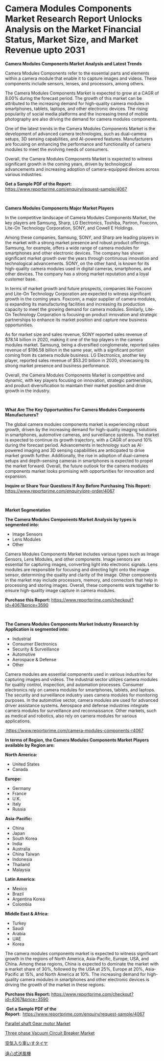 <p><h1>Camera Modules Components Market Research Report Unlocks Analysis on the Market Financial Status, Market Size, and Market Revenue upto 2031</h1></p><p><strong>Camera Modules Components Market Analysis and Latest Trends</strong></p>
<p><p>Camera Modules Components refer to the essential parts and elements within a camera module that enable it to capture images and videos. These components include sensors, lenses, and processors, among others.</p><p>The Camera Modules Components Market is expected to grow at a CAGR of 8.00% during the forecast period. The growth of this market can be attributed to the increasing demand for high-quality camera modules in smartphones, tablets, laptops, and other electronic devices. The rising popularity of social media platforms and the increasing trend of mobile photography are also driving the demand for camera modules components.</p><p>One of the latest trends in the Camera Modules Components Market is the development of advanced camera technologies, such as dual-camera setups, 3D sensing capabilities, and AI-powered features. Manufacturers are focusing on enhancing the performance and functionality of camera modules to meet the evolving needs of consumers.</p><p>Overall, the Camera Modules Components Market is expected to witness significant growth in the coming years, driven by technological advancements and increasing adoption of camera-equipped devices across various industries.</p></p>
<p><strong>Get a Sample PDF of the Report:&nbsp;</strong> <a href="https://www.reportprime.com/enquiry/request-sample/4067">https://www.reportprime.com/enquiry/request-sample/4067</a></p>
<p>&nbsp;</p>
<p><strong>Camera Modules Components Major Market Players</strong></p>
<p><p>In the competitive landscape of Camera Modules Components Market, the key players are Samsung, Sharp, LG Electronics, Toshiba, Partron, Foxconn, Lite-On Technology Corporation, SONY, and Cowell E Holdings. </p><p>Among these companies, Samsung, SONY, and Sharp are leading players in the market with a strong market presence and robust product offerings. Samsung, for example, offers a wide range of camera modules for smartphones and other electronic devices. The company has shown significant market growth over the years through continuous innovation and technological advancements. SONY, on the other hand, is known for its high-quality camera modules used in digital cameras, smartphones, and other devices. The company has a strong market reputation and a loyal customer base.</p><p>In terms of market growth and future prospects, companies like Foxconn and Lite-On Technology Corporation are expected to witness significant growth in the coming years. Foxconn, a major supplier of camera modules, is expanding its manufacturing facilities and increasing its production capacity to meet the growing demand for camera modules. Similarly, Lite-On Technology Corporation is focusing on product innovation and strategic partnerships to enhance its market position and capture new business opportunities.</p><p>As for market size and sales revenue, SONY reported sales revenue of $78.14 billion in 2020, making it one of the top players in the camera modules market. Samsung, being a diversified conglomerate, reported sales revenue of $196.58 billion in the same year, with a significant portion coming from its camera module business. LG Electronics, another key player, reported sales revenue of $53.20 billion in 2020, showcasing its strong market presence and business performance.</p><p>Overall, the Camera Modules Components Market is competitive and dynamic, with key players focusing on innovation, strategic partnerships, and product diversification to maintain their market position and drive growth in the industry.</p></p>
<p>&nbsp;</p>
<p><strong>What Are The Key Opportunities For Camera Modules Components Manufacturers?</strong></p>
<p><p>The global camera modules components market is experiencing robust growth, driven by the increasing demand for high-quality imaging solutions in smartphones, automotive cameras, and surveillance systems. The market is expected to continue its growth trajectory, with a CAGR of around 10% during the forecast period. Advancements in technology such as AI-powered imaging and 3D sensing capabilities are anticipated to drive market growth further. Additionally, the rise in adoption of dual-camera setups and depth-sensing cameras in smartphones is expected to propel the market forward. Overall, the future outlook for the camera modules components market looks promising with opportunities for innovation and expansion.</p></p>
<p><strong>Inquire or Share Your Questions If Any Before Purchasing This Report:</strong> <a href="https://www.reportprime.com/enquiry/pre-order/4067">https://www.reportprime.com/enquiry/pre-order/4067</a></p>
<p>&nbsp;</p>
<p><strong>Market Segmentation</strong></p>
<p><strong>The Camera Modules Components Market Analysis by types is segmented into:</strong></p>
<p><ul><li>Image Sensors</li><li>Lens Modules</li><li>Other</li></ul></p>
<p><p>Camera Modules Components Market includes various types such as Image Sensors, Lens Modules, and other components. Image sensors are essential for capturing images, converting light into electronic signals. Lens modules are responsible for focusing and directing light onto the image sensor, determining the quality and clarity of the image. Other components in the market may include processors, memory, and connectors that help in processing and storing images. Overall, these components work together to ensure high-quality image capture in camera modules.</p></p>
<p><strong>Purchase this Report:&nbsp;</strong><a href="https://www.reportprime.com/checkout?id=4067&price=3590">https://www.reportprime.com/checkout?id=4067&price=3590</a></p>
<p>&nbsp;</p>
<p><strong>The Camera Modules Components Market Industry Research by Application is segmented into:</strong></p>
<p><ul><li>Industrial</li><li>Consumer Electronics</li><li>Security & Surveillance</li><li>Automotive</li><li>Aerospace & Defense</li><li>Other</li></ul></p>
<p><p>Camera modules are essential components used in various industries for capturing images and videos. The industrial sector utilizes camera modules for quality control, inspection, and automation processes. Consumer electronics rely on camera modules for smartphones, tablets, and laptops. The security and surveillance industry uses camera modules for monitoring purposes. In the automotive sector, camera modules are used for advanced driver assistance systems. Aerospace and defense industries integrate camera modules for surveillance and reconnaissance. Other markets, such as medical and robotics, also rely on camera modules for various applications.</p></p>
<p><a href="https://www.reportprime.com/camera-modules-components-r4067">&nbsp;https://www.reportprime.com/camera-modules-components-r4067</a></p>
<p><strong>In terms of Region, the Camera Modules Components Market Players available by Region are:</strong></p>
<p>
    <p> <strong> North America: </strong>
        <ul>
            <li>United States</li>
            <li>Canada</li>
        </ul>
        </p> 
    <p> <strong> Europe: </strong>
        <ul>
            <li>Germany</li>
            <li>France</li>
            <li>U.K.</li>
            <li>Italy</li>
            <li>Russia</li>
        </ul>
        </p> 
    <p> <strong> Asia-Pacific: </strong>
        <ul>
            <li>China</li>
            <li>Japan</li>
            <li>South Korea</li>
            <li>India</li>
            <li>Australia</li>
            <li>China Taiwan</li>
            <li>Indonesia</li>
            <li>Thailand</li>
            <li>Malaysia</li>
        </ul>
        </p> 
    <p> <strong> Latin America: </strong>
        <ul>
            <li>Mexico</li>
            <li>Brazil</li>
            <li>Argentina Korea</li>
            <li>Colombia</li>
        </ul>
        </p> 
    <p> <strong> Middle East & Africa: </strong>
        <ul>
            <li>Turkey</li>
            <li>Saudi</li>
            <li>Arabia</li>
            <li>UAE</li>
            <li>Korea</li>
        </ul>
    </p>
    </p>
<p><p>The camera modules components market is expected to witness significant growth in the regions of North America, Asia-Pacific, Europe, USA, and China. Among these regions, China is expected to dominate the market with a market share of 30%, followed by the USA at 25%, Europe at 20%, Asia-Pacific at 15%, and North America at 10%. The increasing demand for high-quality camera modules in smartphones and other electronic devices is driving the growth of the market in these regions.</p></p>
<p><strong>Purchase this Report: </strong><a href="https://www.reportprime.com/checkout?id=4067&price=3590">https://www.reportprime.com/checkout?id=4067&price=3590</a></p>
<p>&nbsp;<strong>Get a Sample PDF of the Report:&nbsp;&nbsp;</strong><a href="https://www.reportprime.com/enquiry/request-sample/4067">https://www.reportprime.com/enquiry/request-sample/4067</a></p>
<p><strong></strong></p>
<p><p><a href="https://github.com/ashman753/Market-Research-Report-List-1/blob/main/parallel-shaft-gear-motor-market.md">Parallel shaft Gear motor Market</a></p><p><a href="https://github.com/SashaBeier2023/Market-Research-Report-List-1/blob/main/three-phase-vacuum-circuit-breaker-market.md">Three phase Vacuum Circuit Breaker Market</a></p><p><a href="https://github.com/VernieBarton2023/Market-Research-Report-List-1/blob/main/814432973378.md">空気入り車いすタイヤ</a></p><p><a href="https://github.com/LenoraKris2023/Market-Research-Report-List-1/blob/main/735421773377.md">遠心式送風機</a></p></p>